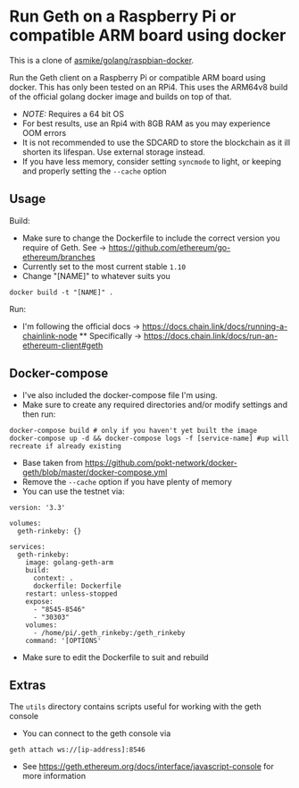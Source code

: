 # Run Geth on a Raspberry Pi or compatible ARM board using docker

This is a clone of [asmike/golang/raspbian-docker](https://github.com/askmike/golang-raspbian-docker).

Run the Geth client on a Raspberry Pi or compatible ARM board using docker. This has only been tested on an RPi4.
This uses the ARM64v8 build of the official golang docker image and builds on top of that.

* *NOTE:* Requires a 64 bit OS
* For best results, use an Rpi4 with 8GB RAM as you may experience OOM errors
* It is not recommended to use the SDCARD to store the blockchain as it ill shorten its lifespan. Use external storage instead.
* If you have less memory, consider setting `syncmode` to light, or keeping and properly setting the `--cache` option

## Usage

Build:
* Make sure to change the Dockerfile to include the correct version you require of Geth. See -> https://github.com/ethereum/go-ethereum/branches
* Currently set to the most current stable `1.10`
* Change "[NAME]" to whatever suits you
```
docker build -t "[NAME]" .
```
Run:
* I'm following the official docs -> https://docs.chain.link/docs/running-a-chainlink-node
** Specifically -> https://docs.chain.link/docs/run-an-ethereum-client#geth

## Docker-compose
* I've also included the docker-compose file I'm using.
* Make sure to create any required directories and/or modify settings and then run:
```
docker-compose build # only if you haven't yet built the image
docker-compose up -d && docker-compose logs -f [service-name] #up will recreate if already existing
```
* Base taken from https://github.com/pokt-network/docker-geth/blob/master/docker-compose.yml
* Remove the `--cache` option if you have plenty of memory
* You can use the testnet via:
```
version: '3.3'

volumes:
  geth-rinkeby: {}

services:
  geth-rinkeby:
    image: golang-geth-arm
    build:
      context: .
      dockerfile: Dockerfile
    restart: unless-stopped
    expose:
      - "8545-8546"
      - "30303"
    volumes:
      - /home/pi/.geth_rinkeby:/geth_rinkeby
    command: '[OPTIONS'
```
* Make sure to edit the Dockerfile to suit and rebuild

## Extras
The `utils` directory contains scripts useful for working with the geth console
* You can connect to the geth console via
```
geth attach ws://[ip-address]:8546
```
* See https://geth.ethereum.org/docs/interface/javascript-console for more information

